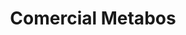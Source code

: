 ---
title: "Comercial Metabos"
url: /carbajosa-de-la-sagrada/comercial-metabos/
shop: Eisenwaren
---